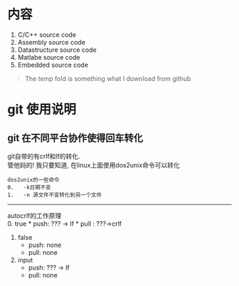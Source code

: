 # 内容
1. C/C++ source code
2. Assembly source code  
3. Datastructure source code
4. Matlabe source code
5. Embedded source code

>The temp fold is something what I download from github  

# git 使用说明
## git 在不同平台协作使得回车转化
git自带的有crlf和lf的转化.<br>
管他妈的!
我只要知道, 在linux上面使用dos2unix命令可以转化

```
dos2unix的一些命令
0.   -k日期不变
1.   -n 源文件不变转化到另一个文件
```

---

autocrlf的工作原理<br>
0. true
	* push: ??? -> lf
	* pull : ???->crlf
1. false
	* push: none
	* pull: none
2. input
	* push: ??? -> lf
	* pull: none

